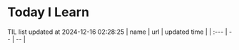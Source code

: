 # Today I Learn 
TIL list updated at 2024-12-16 02:28:25
| name | url | updated time |
| :--- | -- | -- |
